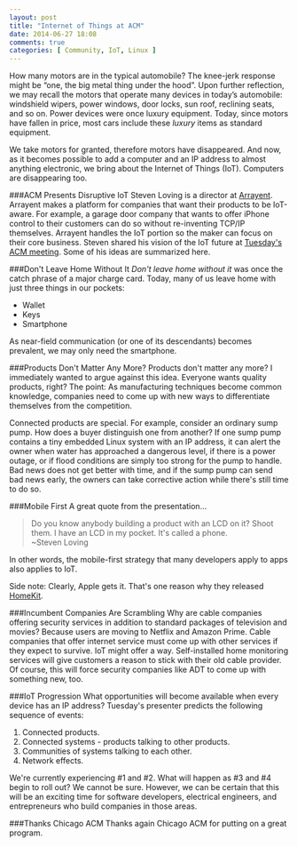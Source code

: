 ```yaml
---
layout: post
title: "Internet of Things at ACM"
date: 2014-06-27 18:08
comments: true
categories: [ Community, IoT, Linux ]
---
```

How many motors are in the typical automobile? The knee-jerk response might be “one, the big metal thing under the hood”. Upon further reflection, we may recall the motors that operate many devices in today’s automobile: windshield wipers, power windows, door locks, sun roof, reclining seats, and so on. Power devices were once luxury equipment. Today, since motors have fallen in price, most cars include these _luxury_ items as standard equipment.

We take motors for granted, therefore motors have disappeared. And now, as it becomes possible to add a computer and an IP address to almost anything electronic, we bring about the Internet of Things (IoT). Computers are disappearing too.
<!--more-->
###ACM Presents Disruptive IoT
Steven Loving is a director at [Arrayent](http://www.arrayent.com/). Arrayent makes a platform for companies that want their products to be IoT-aware. For example, a garage door company that wants to offer iPhone control to their customers can do so without re-inventing TCP/IP themselves. Arrayent handles the IoT portion so the maker can focus on their core business. Steven shared his vision of the IoT future at [Tuesday's ACM meeting](http://www.meetup.com/chicagoacm/events/184091062/). Some of his ideas are summarized here.

###Don't Leave Home Without It
_Don't leave home without it_ was once the catch phrase of a major charge card. Today, many of us leave home with just three things in our pockets:

* Wallet
* Keys
* Smartphone

As near-field communication (or one of its descendants) becomes prevalent, we may only need the smartphone. 

###Products Don't Matter Any More?
Products don't matter any more? I immediately wanted to argue against this idea. Everyone wants quality products, right? The point: As manufacturing techniques become common knowledge, companies need to come up with new ways to differentiate themselves from the competition.

Connected products are special. For example, consider an ordinary sump pump. How does a buyer distinguish one from another? If one sump pump contains a tiny embedded Linux system with an IP address, it can alert the owner when water has approached a dangerous level, if there is a power outage, or if flood conditions are simply too strong for the pump to handle. Bad news does not get better with time, and if the sump pump can send bad news early, the owners can take corrective action while there's still time to do so.

###Mobile First
A great quote from the presentation...

>Do you know anybody building a product with an LCD on it? Shoot them.  I have an LCD in my pocket. It's called a phone.
><br/>~Steven Loving

In other words, the mobile-first strategy that many developers apply to apps also applies to IoT.  

Side note: Clearly, Apple gets it. That's one reason why they released [HomeKit](https://developer.apple.com/homekit/).

###Incumbent Companies Are Scrambling
Why are cable companies offering security services in addition to standard packages of television and movies? Because users are moving to Netflix and Amazon Prime. Cable companies that offer internet service must come up with other services if they expect to survive. IoT might offer a way. Self-installed home monitoring services will give customers a reason to stick with their old cable provider. Of course, this will force security companies like ADT to come up with something new, too.

###IoT Progression
What opportunities will become available when every device has an IP
address? Tuesday's presenter predicts the following sequence of
events:

1. Connected products. 
2. Connected systems - products talking to other products.
3. Communities of systems talking to each other.
4. Network effects.

We're currently experiencing &#35;1 and &#35;2. What will happen as &#35;3 and &#35;4 begin to roll out? We cannot be sure. However, we can be certain that this will be an exciting time for software developers, electrical engineers, and entrepreneurs who build companies in those areas.

###Thanks Chicago ACM
Thanks again Chicago ACM for putting on a great program.
